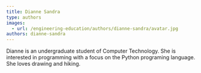 ```yaml
---
title: Dianne Sandra
type: authors
images:
  - url: /engineering-education/authors/dianne-sandra/avatar.jpg
authors: dianne-sandra
---
```

Dianne is an undergraduate student of Computer Technology. She is interested in programming with a focus on the Python programing language. She loves drawing and hiking.
